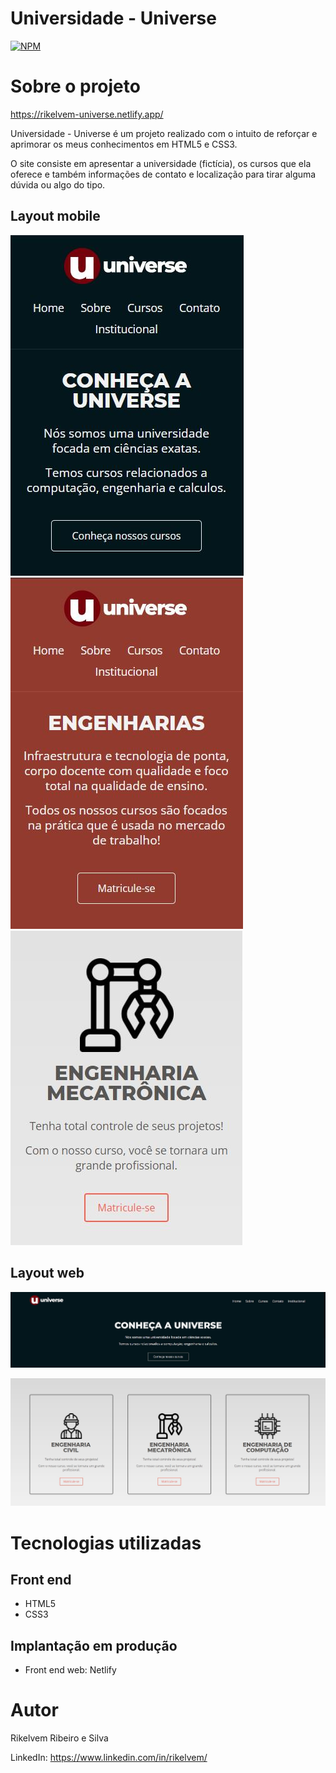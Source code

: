 # Universidade - Universe
[![NPM](https://img.shields.io/npm/l/react)](https://github.com/Rikelvem/universe/blob/main/LICENSE) 

# Sobre o projeto

https://rikelvem-universe.netlify.app/

Universidade - Universe é um projeto realizado com o intuito de reforçar e aprimorar os meus conhecimentos em HTML5 e CSS3.

O site consiste em apresentar a universidade (fictícia), os cursos que ela oferece e também informações de contato e localização para tirar alguma dúvida ou algo do tipo. 

## Layout mobile
![Mobile 1](https://github.com/Rikelvem/universe/blob/main/assets/mobile-home.JPG) ![Mobile 2](https://github.com/Rikelvem/universe/blob/main/assets/mobile-engenharias.JPG) ![Mobile 3](https://github.com/Rikelvem/universe/blob/main/assets/mobile-engenharias-2.JPG)

## Layout web
![Web 1](https://github.com/Rikelvem/universe/blob/main/assets/desktop-home.JPG)

![Web 2](https://github.com/Rikelvem/universe/blob/main/assets/desktop-engenharias.JPG)

# Tecnologias utilizadas
## Front end
- HTML5
- CSS3

## Implantação em produção
- Front end web: Netlify

# Autor

Rikelvem Ribeiro e Silva

LinkedIn: https://www.linkedin.com/in/rikelvem/
